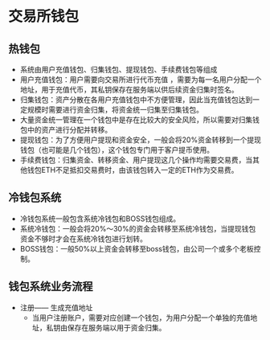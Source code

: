 # 交易所钱包

## 热钱包
- 系统由用户充值钱包、归集钱包、提现钱包、手续费钱包等组成
- 用户充值钱包：用户需要向交易所进行代币充值 ，需要为每一名用户分配一个地址，用于充值代币，其私钥保存在服务端以供后续资金归集时签名。
- 归集钱包：资产分散在各用户充值钱包中不方便管理，因此当充值钱包达到一定规模时需要进行资金归集，将资金统一归集至归集钱包。
- 大量资金统一管理在一个钱包中是存在比较大的安全风险，所以需要对归集钱包中的资产进行分配并转移。
- 提现钱包：为了方便用户提现和资金安全，一般会将20%资金转移到一个提现钱包（也可能是几个钱包），这个钱包专门用于客户提币使用。
- 手续费钱包：归集资金、转移资金、用户提现这几个操作均需要交易费，当其他钱包ETH不足抵扣交易费时，由该钱包转入一定的ETH作为交易费。

## 冷钱包系统
- 冷钱包系统一般包含系统冷钱包和BOSS钱包组成。
- 系统冷钱包：一般会将20%～30%的资金会转移至系统冷钱包，当提现钱包资金不够时才会在系统冷钱包进行划转。
- BOSS钱包：一般50%以上资金会转移至boss钱包，由公司一个或多个老板控制。

## 钱包系统业务流程
- 注册—— 生成充值地址 
  - 当用户注册账户，需要对应创建一个钱包，为用户分配一个单独的充值地址，私钥由保存在服务端以用于资金归集。